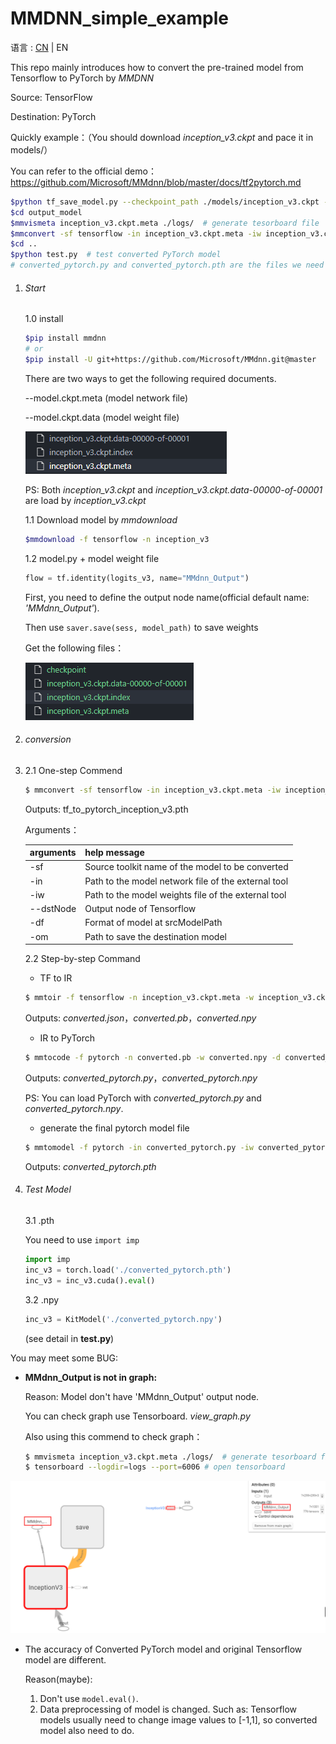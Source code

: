 # MMDNN_simple_example

语言 : [CN](./README.md) | EN

This repo mainly introduces how to convert the pre-trained model from  Tensorflow  to  PyTorch by *<a herf='https://github.com/microsoft/MMdnn'>MMDNN</a>*

Source: TensorFlow

Destination: PyTorch

Quickly example：（You should download *inception_v3.ckpt* and pace it in models/）

You can refer to the official demo：<a herf='https://github.com/Microsoft/MMdnn/blob/master/docs/tf2pytorch.md'>https://github.com/Microsoft/MMdnn/blob/master/docs/tf2pytorch.md</a>

```sh
$python tf_save_model.py --checkpoint_path ./models/inception_v3.ckpt --output_path output_model/inception_v3.ckpt # generate .meta and .data
$cd output_model
$mmvismeta inception_v3.ckpt.meta ./logs/  # generate tesorboard file
$mmconvert -sf tensorflow -in inception_v3.ckpt.meta -iw inception_v3.ckpt --dstNode MMdnn_Output -df pytorch -om converted_pytorch.pth  # one-step converted
$cd ..
$python test.py  # test converted PyTorch model
# converted_pytorch.py and converted_pytorch.pth are the files we need 
```



1. ######  Start

   1.0 install

   ```bash
   $pip install mmdnn
   # or 
   $pip install -U git+https://github.com/Microsoft/MMdnn.git@master
   ```

   There are two ways to get the following required documents.

   --model.ckpt.meta (model network file)

   --model.ckpt.data (model weight file)

   ![image-20210421220158771](./readme_img/image-20210421220158771.png)

   

   PS: Both *inception_v3.ckpt* and *inception_v3.ckpt.data-00000-of-00001* are load by *inception_v3.ckpt*

   

   1.1 Download model by *mmdownload*

   ```bash
   $mmdownload -f tensorflow -n inception_v3
   ```
   1.2 model.py + model weight file

   ```python
   flow = tf.identity(logits_v3, name="MMdnn_Output")  
   ```

   First, you need to define the output node name(official default name: *'MMdnn_Output'*). 

   Then use ```saver.save(sess, model_path)``` to save weights

   Get the following files：

   ![image-20210422090831223](readme_img/image-20210422090831223.png)

2. ######  conversion 

3. 2.1 One-step Commend

   ```bash
   $ mmconvert -sf tensorflow -in inception_v3.ckpt.meta -iw inception_v3.ckpt --dstNode MMdnn_Output -df pytorch -om tf_to_pytorch_inception_v3.pth
   ```

   Outputs: tf_to_pytorch_inception_v3.pth

   Arguments：

   | arguments | help message                                        |
   | --------- | --------------------------------------------------- |
   | -sf       | Source toolkit name of the model to be converted    |
   | -in       | Path to the model network file of the external tool |
   | -iw       | Path to the model weights file of the external tool |
   | --dstNode | Output node of Tensorflow                           |
   | -df       | Format of model at srcModelPath                     |
   | -om       | Path to save the destination model                  |

   

   2.2 Step-by-step Command

   * TF to IR

   ```bash
   $ mmtoir -f tensorflow -n inception_v3.ckpt.meta -w inception_v3.ckpt --dstNode outputs -o converted
   ```

   Outputs: *converted.json*，*converted.pb*，*converted.npy*
   

   * IR to PyTorch

   ```bash
   $ mmtocode -f pytorch -n converted.pb -w converted.npy -d converted_pytorch.py -dw converted_pytorch.npy
   ```

   Outputs: *converted_pytorch.py*，*converted_pytorch.npy*

   PS: You can load PyTorch with *converted_pytorch.py* and *converted_pytorch.npy*.

   * generate the final pytorch model file

   ```bash
   $ mmtomodel -f pytorch -in converted_pytorch.py -iw converted_pytorch.npy -o converted_pytorch.pth
   ```

     Outputs: *converted_pytorch.pth*

4. ###### Test Model

   3.1 .pth

   You need to use ```import imp```

   ```python
   import imp
   inc_v3 = torch.load('./converted_pytorch.pth')
   inc_v3 = inc_v3.cuda().eval()
   ```

   3.2 .npy

   ```python
   inc_v3 = KitModel('./converted_pytorch.npy')
   ```

   (see detail in <a herf='./test.py'> **test.py**</a>)

You may meet some BUG:

* **MMdnn_Output is not in graph:**

  Reason: Model don't have 'MMdnn_Output' output node.

  You can check graph use Tensorboard.  *<a herf='./models/view_graph.py'>view_graph.py</a>*

  Also using this commend to check graph：
  
  ```bash
  $ mmvismeta inception_v3.ckpt.meta ./logs/  # generate tesorboard file
  $ tensorboard --logdir=logs --port=6006 # open tensorboard
  ```

![image-20210422091652201](./readme_img/image-20210422091652201.png)


* The accuracy of Converted PyTorch model and original Tensorflow model are different.

  Reason(maybe): 
  
  1. Don't use ```model.eval()```.
  2. Data preprocessing of model is changed. Such as: Tensorflow models usually need to change image values to [-1,1], so converted model also need to do.
